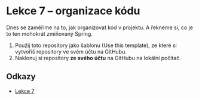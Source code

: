# Lekce 7 – organizace kódu

Dnes se zaměříme na to, jak organizovat kód v projektu. A řekneme si, co je to ten mohokrát zmiňovaný Spring.   

1. Použij toto repository jako šablonu (Use this template), ze které si vytvoříš repository ve svém účtu na GitHubu.
1. Naklonuj si repository **ze svého účtu** na GitHubu na lokální počítač.

## Odkazy
* [Lekce 7](https://java.czechitas.cz/2023-jaro/java-2-online/lekce-7.html)
